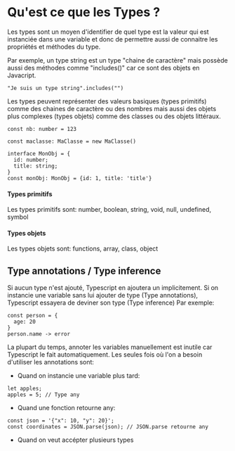 # Qu'est ce que les Types ?

Les types sont un moyen d'identifier de quel type est la valeur qui est instanciée dans une variable et donc de permettre aussi de connaitre les propriétés et méthodes du type.

Par exemple, un type string est un type "chaine de caractère" mais possède aussi des méthodes comme "includes()" car ce sont des objets en Javacript.

`"Je suis un type string".includes("")`

Les types peuvent représenter des valeurs basiques (types primitifs) comme des chaines de caractère ou des nombres mais aussi des objets plus complexes (types objets) comme des classes ou des objets littéraux.

`const nb: number = 123`

`const maclasse: MaClasse = new MaClasse()`

```
interface MonObj = {
  id: number;
  title: string;
}
const monObj: MonObj = {id: 1, title: 'title'}
```

#### Types primitifs

Les types primitifs sont: number, boolean, string, void, null, undefined, symbol

#### Types objets

Les types objets sont: functions, array, class, object

## Type annotations / Type inference

Si aucun type n'est ajouté, Typescript en ajoutera un implicitement.
Si on instancie une variable sans lui ajouter de type (Type annotations), Typescript essayera de deviner son type (Type inference)
Par exemple:

```
const person = {
  age: 20
}
person.name -> error
```

La plupart du temps, annoter les variables manuellement est inutile car Typescript le fait automatiquement.
Les seules fois où l'on a besoin d'utiliser les annotations sont:

- Quand on instancie une variable plus tard:

```
let apples;
apples = 5; // Type any
```

- Quand une fonction retourne any:

```
const json = '{"x": 10, "y": 20}';
const coordinates = JSON.parse(json); // JSON.parse retourne any
```

- Quand on veut accépter plusieurs types
